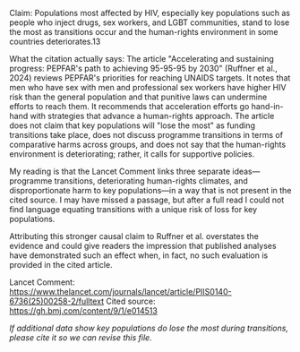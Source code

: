 Claim: Populations most affected by HIV, especially key populations such as people who inject drugs, sex workers, and LGBT communities, stand to lose the most as transitions occur and the human-rights environment in some countries deteriorates.13

What the citation actually says: The article "Accelerating and sustaining progress: PEPFAR's path to achieving 95-95-95 by 2030" (Ruffner et al., 2024) reviews PEPFAR's priorities for reaching UNAIDS targets. It notes that men who have sex with men and professional sex workers have higher HIV risk than the general population and that punitive laws can undermine efforts to reach them. It recommends that acceleration efforts go hand-in-hand with strategies that advance a human-rights approach. The article does not claim that key populations will "lose the most" as funding transitions take place, does not discuss programme transitions in terms of comparative harms across groups, and does not say that the human-rights environment is deteriorating; rather, it calls for supportive policies.

My reading is that the Lancet Comment links three separate ideas—programme transitions, deteriorating human-rights climates, and disproportionate harm to key populations—in a way that is not present in the cited source. I may have missed a passage, but after a full read I could not find language equating transitions with a unique risk of loss for key populations.

Attributing this stronger causal claim to Ruffner et al. overstates the evidence and could give readers the impression that published analyses have demonstrated such an effect when, in fact, no such evaluation is provided in the cited article. 

Lancet Comment: https://www.thelancet.com/journals/lancet/article/PIIS0140-6736(25)00258-2/fulltext
Cited source: https://gh.bmj.com/content/9/1/e014513

*If additional data show key populations do lose the most during transitions, please cite it so we can revise this file.*
